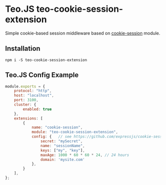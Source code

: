 # Teo.JS teo-cookie-session-extension
Simple cookie-based session middleware based on [cookie-session](https://github.com/expressjs/cookie-session) module.
## Installation
`npm i -S teo-cookie-session-extension`
## Teo.JS Config Example
```javascript
module.exports = {
    protocol: "http",
    host: "localhost",
    port: 3100,
    cluster: {
        enabled: true
    },
    extensions: [
        {
            name: "cookie-session",
            module: "teo-cookie-session-extension",
            config: {   // see https://github.com/expressjs/cookie-session for more information
                secret: "mySecret",
                name: "sessionName",
                keys: ["my", "key"],
                maxAge: 1000 * 60 * 60 * 24, // 24 hours
                domain: 'mysite.com'
            },
        }
    ],
};
```
